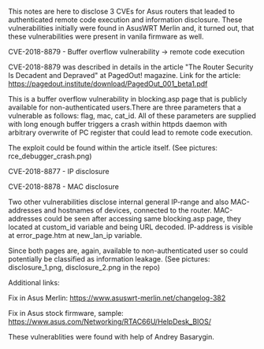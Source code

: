 This notes are here to disclose 3 CVEs for Asus routers that leaded to authenticated remote code execution and information disclosure. These vulnerabilities initially were found in AsusWRT Merlin and, it turned out, that these vulnerabilities were present in vanila firmware as well.

CVE-2018-8879 - Buffer overflow vulnerability -> remote code execution

CVE-2018-8879 was described in details in the article "The Router Security Is Decadent and Depraved" at PagedOut! magazine. Link for the article:
https://pagedout.institute/download/PagedOut_001_beta1.pdf

This is a buffer overflow vulnerability in blocking.asp page that is publicly available for non-authenticated users.There are three parameters that a vulnerable as follows: flag, mac, cat_id.
All of these parameters are supplied with long enough buffer triggers a crash within httpds daemon with arbitrary overwrite of PC register that could lead to remote code execution.

The exploit could be found within the article itself.
(See pictures: rce_debugger_crash.png)

CVE-2018-8877 - IP disclosure

CVE-2018-8878 - MAC disclosure

Two other vulnerabilities disclose internal general IP-range and also MAC-addresses and hostnames of devices, connected to the router. MAC-addresses could be seen after accessing same blocking.asp page, they located at custom_id variable and being URL decoded.
IP-address is visible at error_page.htm at new_lan_ip variable.

Since both pages are, again, available to non-authenticated user so could potentially be classified as information leakage.
(See pictures: disclosure_1.png, disclosure_2.png in the repo)

Additional links:

Fix in Asus Merlin: https://www.asuswrt-merlin.net/changelog-382

Fix in Asus stock firmware, sample: https://www.asus.com/Networking/RTAC66U/HelpDesk_BIOS/

These vulnerablities were found with help of Andrey Basarygin.
